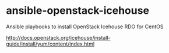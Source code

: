 ansible-openstack-icehouse
==========================

Ansible playbooks to install OpenStack Icehouse RDO for CentOS

http://docs.openstack.org/icehouse/install-guide/install/yum/content/index.html
